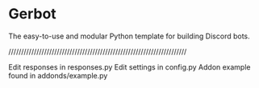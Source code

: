 # Gerbot
The easy-to-use and modular Python template for building Discord bots.

//////////////////////////////////////////////////////////////////////

Edit responses in responses.py
Edit settings in config.py
Addon example found in addonds/example.py
